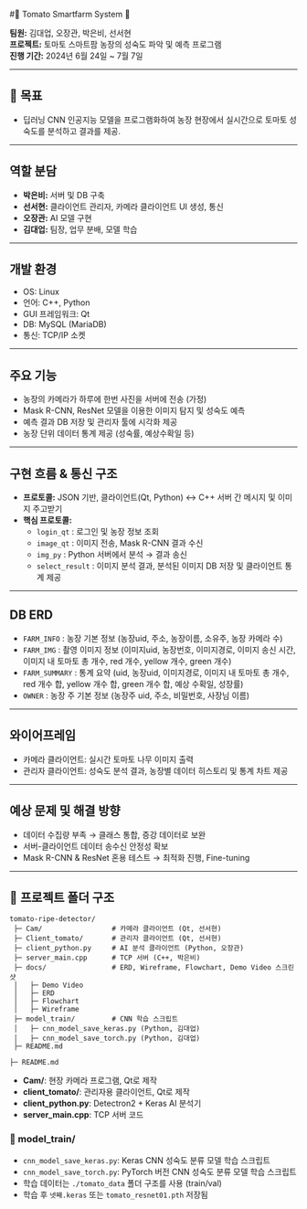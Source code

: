 #🍅 Tomato Smartfarm System 🍅

**팀원:** 김대업, 오장관, 박은비, 선서현  
**프로젝트:** 토마토 스마트팜 농장의 성숙도 파악 및 예측 프로그램  
**진행 기간:** 2024년 6월 24일 ~ 7월 7일

---

## 📌 목표
- 딥러닝 CNN 인공지능 모델을 프로그램화하여 농장 현장에서 실시간으로 토마토 성숙도를 분석하고 결과를 제공.

---

## 역할 분담
- **박은비:** 서버 및 DB 구축
- **선서현:** 클라이언트 관리자, 카메라 클라이언트 UI 생성, 통신
- **오장관:** AI 모델 구현
- **김대업:** 팀장, 업무 분배, 모델 학습

---

## 개발 환경
- OS: Linux
- 언어: C++, Python
- GUI 프레임워크: Qt
- DB: MySQL (MariaDB)
- 통신: TCP/IP 소켓

---

## 주요 기능
- 농장의 카메라가 하루에 한번 사진을 서버에 전송 (가정)
- Mask R-CNN, ResNet 모델을 이용한 이미지 탐지 및 성숙도 예측
- 예측 결과 DB 저장 및 관리자 툴에 시각화 제공
- 농장 단위 데이터 통계 제공 (성숙률, 예상수확일 등)

---

## 구현 흐름 & 통신 구조
- **프로토콜:** JSON 기반, 클라이언트(Qt, Python) ↔ C++ 서버 간 메시지 및 이미지 주고받기
- **핵심 프로토콜:**  
  - `login_qt` : 로그인 및 농장 정보 조회
  - `image_qt` : 이미지 전송, Mask R-CNN 결과 수신
  - `img_py` : Python 서버에서 분석 → 결과 송신
  - `select_result` : 이미지 분석 결과, 분석된 이미지 DB 저장 및 클라이언트 통계 제공

---

## DB ERD
- `FARM_INFO` : 농장 기본 정보 (농장uid, 주소, 농장이름, 소유주, 농장 카메라 수)
- `FARM_IMG` : 촬영 이미지 정보 (이미지uid, 농장번호, 이미지경로, 이미지 송신 시간, 이미지 내 토마토 총 개수, red 개수, yellow 개수, green 개수)
- `FARM_SUMMARY` : 통계 요약 (uid, 농장uid, 이미지경로, 이미지 내 토마토 총 개수, red 개수 합, yellow 개수 합, green 개수 합, 예상 수확일, 성장률)
- `OWNER` : 농장 주 기본 정보 (농장주 uid, 주소, 비밀번호, 사장님 이름)
---

## 와이어프레임
- 카메라 클라이언트: 실시간 토마토 나무 이미지 출력
- 관리자 클라이언트: 성숙도 분석 결과, 농장별 데이터 히스토리 및 통계 차트 제공

---

## 예상 문제 및 해결 방향
- 데이터 수집량 부족 → 클래스 통합, 증강 데이터로 보완
- 서버-클라이언트 데이터 송수신 안정성 확보
- Mask R-CNN & ResNet 혼용 테스트 → 최적화 진행, Fine-tuning

---

## 📂 프로젝트 폴더 구조
```
tomato-ripe-detector/
 ├─ Cam/                 # 카메라 클라이언트 (Qt, 선서현)
 ├─ Client_tomato/       # 관리자 클라이언트 (Qt, 선서현)
 ├─ client_python.py     # AI 분석 클라이언트 (Python, 오장관)
 ├─ server_main.cpp      # TCP 서버 (C++, 박은비)
 ├─ docs/                # ERD, Wireframe, Flowchart, Demo Video 스크린샷
 │   ├─ Demo Video
 │   ├─ ERD
 │   ├─ Flowchart
 │   ├─ Wireframe
 ├─ model_train/         # CNN 학습 스크립트
 │   ├─ cnn_model_save_keras.py (Python, 김대업)
 │   ├─ cnn_model_save_torch.py (Python, 김대업)
 ├─ README.md

├─ README.md
```
- **Cam/**: 현장 카메라 프로그램, Qt로 제작
- **client_tomato/**: 관리자용 클라이언트, Qt로 제작
- **client_python.py**: Detectron2 + Keras AI 분석기
- **server_main.cpp**: TCP 서버 코드

### 📂 model_train/
- `cnn_model_save_keras.py`: Keras CNN 성숙도 분류 모델 학습 스크립트
- `cnn_model_save_torch.py`: PyTorch 버전 CNN 성숙도 분류 모델 학습 스크립트
- 학습 데이터는 `./tomato_data` 폴더 구조를 사용 (train/val)
- 학습 후 `넷째.keras` 또는 `tomato_resnet01.pth` 저장됨
